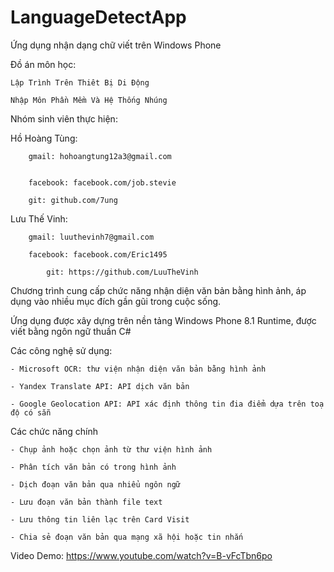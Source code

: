 # LanguageDetectApp

Ứng dụng nhận dạng chữ viết trên Windows Phone

Đồ án môn học:
	
	Lập Trình Trên Thiêt Bị Di Động
	
	Nhập Môn Phần Mềm Và Hệ Thống Nhúng
  


Nhóm sinh viên thực hiện:

    
Hồ Hoàng Tùng:
      
      
		gmail: hohoangtung12a3@gmail.com
      
      
		facebook: facebook.com/job.stevie

		git: github.com/7ung

      
  Lưu Thế Vinh:
  
		gmail: luuthevinh7@gmail.com
      
		facebook: facebook.com/Eric1495

	    	git: https://github.com/LuuTheVinh


Chương trình cung cấp chức năng nhận diện văn bản bằng hình ảnh, áp dụng vào nhiều mục đích gần gũi trong cuộc sống.



Ứng dụng được xây dựng trên nền tảng Windows Phone 8.1 Runtime, được viết bằng ngôn ngữ thuần C#



Các công nghệ sử dụng:

    - Microsoft OCR: thư viện nhận diện văn bản bằng hình ảnh

    - Yandex Translate API: API dịch văn bản

    - Google Geolocation API: API xác định thông tin đia điểm dựa trên toạ độ có sẵn



Các chức năng chính

    - Chụp ảnh hoặc chọn ảnh từ thư viện hình ảnh

    - Phân tích văn bản có trong hình ảnh

    - Dịch đoạn văn bản qua nhiểu ngôn ngữ

    - Lưu đoạn văn bản thành file text

    - Lưu thông tin liên lạc trên Card Visit

    - Chia sẻ đoạn văn bản qua mạng xã hội hoặc tin nhắn



Video Demo:
    https://www.youtube.com/watch?v=B-vFcTbn6po
  
